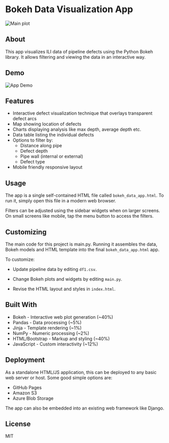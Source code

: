# Bokeh Data Visualization App

![Main plot](/images/defect_plot.png)

## About

This app visualizes ILI data of pipeline defects using the Python Bokeh library. It allows filtering and viewing the data in an interactive way.
## Demo

![App Demo](/images/app-demo.gif)

## Features

- Interactive defect visualization technique that overlays transparent defect arcs
- Map showing location of defects 
- Charts displaying analysis like max depth, average depth etc.
- Data table listing the individual defects
- Options to filter by:
  - Distance along pipe
  - Defect depth 
  - Pipe wall (internal or external)
  - Defect type
- Mobile friendly responsive layout

## Usage

The app is a single self-contained HTML file called `bokeh_data_app.html`. To run it, simply open this file in a modern web browser.

Filters can be adjusted using the sidebar widgets when on larger screens. On small screens like mobile, tap the menu button to access the filters.

## Customizing

The main code for this project is main.py. Running it assembles the data, Bokeh models and HTML template into the final `bokeh_data_app.html` app.

To customize:

- Update pipeline data by editing `df1.csv`.

- Change Bokeh plots and widgets by editing `main.py`.

- Revise the HTML layout and styles in `index.html`.

## Built With

- Bokeh - Interactive web plot generation (~40%)
- Pandas - Data processing (~5%)
- Jinja - Template rendering (~1%)
- NumPy - Numeric processing (~2%)
- HTML/Bootstrap - Markup and styling (~40%)
- JavaScript - Custom interactivity (~12%)

## Deployment

As a standalone HTML/JS application, this can be deployed to any basic web server or host. Some good simple options are:

- GitHub Pages
- Amazon S3 
- Azure Blob Storage

The app can also be embedded into an existing web framework like Django.

## License

MIT
